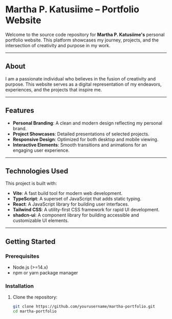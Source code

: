 # Martha P. Katusiime – Portfolio Website

Welcome to the source code repository for **Martha P. Katusiime's** personal portfolio website. This platform showcases my journey, projects, and the intersection of creativity and purpose in my work.

---

## About

I am a passionate individual who believes in the fusion of creativity and purpose. This website serves as a digital representation of my endeavors, experiences, and the projects that inspire me.

---

## Features

- **Personal Branding**: A clean and modern design reflecting my personal brand.
- **Project Showcases**: Detailed presentations of selected projects.
- **Responsive Design**: Optimized for both desktop and mobile viewing.
- **Interactive Elements**: Smooth transitions and animations for an engaging user experience.

---

## Technologies Used

This project is built with:

- **Vite**: A fast build tool for modern web development.
- **TypeScript**: A superset of JavaScript that adds static typing.
- **React**: A JavaScript library for building user interfaces.
- **Tailwind CSS**: A utility-first CSS framework for rapid UI development.
- **shadcn-ui**: A component library for building accessible and customizable UI elements.

---

## Getting Started

### Prerequisites

- Node.js (>=14.x)
- npm or yarn package manager

### Installation

1. Clone the repository:

   ```bash
   git clone https://github.com/yourusername/martha-portfolio.git
   cd martha-portfolio
